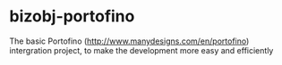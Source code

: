 bizobj-portofino
================

The basic Portofino (http://www.manydesigns.com/en/portofino) intergration project, to make the development more easy and efficiently
